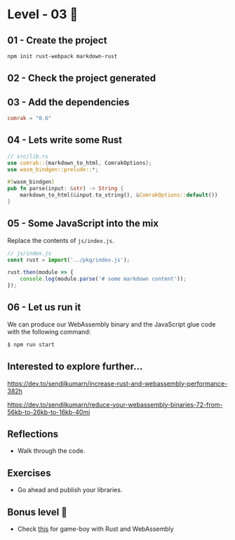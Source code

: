 # Level - 03 🚀

## 01 - Create the project

```bash
npm init rust-webpack markdown-rust
```

## 02 - Check the project generated


## 03 - Add the dependencies

```toml
comrak = "0.6"
```

## 04 - Lets write some Rust

```rust
// src/lib.rs
use comrak::{markdown_to_html, ComrakOptions};
use wasm_bindgen::prelude::*;

#[wasm_bindgen]
pub fn parse(input: &str) -> String {
    markdown_to_html(&input.to_string(), &ComrakOptions::default())
}
```

## 05 - Some JavaScript into the mix

Replace the contents of `js/index.js`.

```javascript
// js/index.js
const rust = import('../pkg/index.js');

rust.then(module => {
    console.log(module.parse('# some markdown content')); 
});
```

## 06 - Let us run it

We can produce our WebAssembly binary and the JavaScript glue code with the following command:

```bash
$ npm run start
```

## Interested to explore further...

https://dev.to/sendilkumarn/increase-rust-and-webassembly-performance-382h

https://dev.to/sendilkumarn/reduce-your-webassembly-binaries-72-from-56kb-to-26kb-to-16kb-40mi

## Reflections

* Walk through the code. 

## Exercises

* Go ahead and publish your libraries.

## Bonus level 🦄
* Check [this](https://github.com/sendilkumarn/rust-wasm-workshop/tree/master/going-further) for game-boy with Rust and WebAssembly

